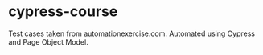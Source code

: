 # cypress-course
Test cases taken from automationexercise.com. Automated using Cypress and Page Object Model.
